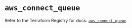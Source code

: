 # `aws_connect_queue`

Refer to the Terraform Registry for docs: [`aws_connect_queue`](https://registry.terraform.io/providers/hashicorp/aws/5.90.0/docs/resources/connect_queue).
